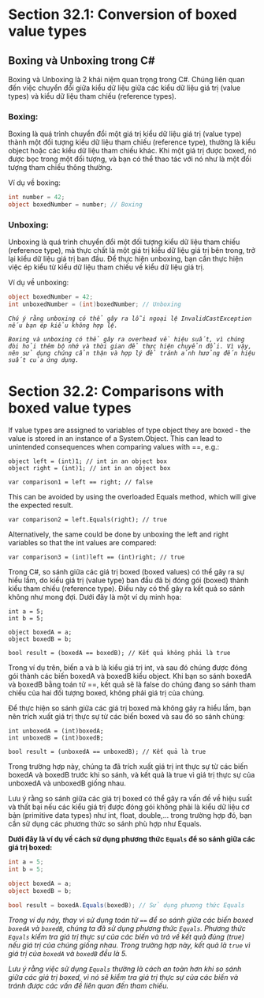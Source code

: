 ﻿# Section 32.1: Conversion of boxed value types
## Boxing và Unboxing trong C#

Boxing và Unboxing là 2 khái niệm quan trọng trong C#. Chúng liên quan đến việc chuyển đổi giữa kiểu dữ liệu giữa các kiểu dữ liệu giá trị (value types) và kiểu dữ liệu tham chiếu (reference types).

### Boxing:
Boxing là quá trình chuyển đổi một giá trị kiểu dữ liệu giá trị (value type) thành một đối tượng kiểu dữ liệu tham chiếu (reference type), thường là kiểu object hoặc các kiểu dữ liệu tham chiếu khác. Khi một giá trị được boxed, nó được bọc trong một đối tượng, và bạn có thể thao tác với nó như là một đối tượng tham chiếu thông thường.

Ví dụ về boxing:

```csharp
int number = 42;
object boxedNumber = number; // Boxing
```

### Unboxing:
Unboxing là quá trình chuyển đổi một đối tượng kiểu dữ liệu tham chiếu (reference type), mà thực chất là một giá trị kiểu dữ liệu giá trị bên trong, trở lại kiểu dữ liệu giá trị ban đầu. Để thực hiện unboxing, bạn cần thực hiện việc ép kiểu từ kiểu dữ liệu tham chiếu về kiểu dữ liệu giá trị.

Ví dụ về unboxing:
```csharp
object boxedNumber = 42;
int unboxedNumber = (int)boxedNumber; // Unboxing
```

*`Chú ý rằng unboxing có thể gây ra lỗi ngoại lệ InvalidCastException nếu bạn ép kiểu không hợp lệ.`*

*`Boxing và unboxing có thể gây ra overhead về hiệu suất, vì chúng đòi hỏi thêm bộ nhớ và thời gian để thực hiện chuyển đổi. Vì vậy, nên sử dụng chúng cẩn thận và hợp lý để tránh ảnh hưởng đến hiệu suất của ứng dụng.`*



# Section 32.2: Comparisons with boxed value types

If value types are assigned to variables of type object they are boxed - the value is stored in an instance of a
System.Object. This can lead to unintended consequences when comparing values with ==, e.g.:

```
object left = (int)1; // int in an object box
object right = (int)1; // int in an object box

var comparison1 = left == right; // false
```
This can be avoided by using the overloaded Equals method, which will give the expected result.
```
var comparison2 = left.Equals(right); // true
```
Alternatively, the same could be done by unboxing the left and right variables so that the int values are compared:
```
var comparison3 = (int)left == (int)right; // true
```

Trong C#, so sánh giữa các giá trị boxed (boxed values) có thể gây ra sự hiểu lầm, do kiểu giá trị (value type) ban đầu đã bị đóng gói (boxed) thành kiểu tham chiếu (reference type). Điều này có thể gây ra kết quả so sánh không như mong đợi. Dưới đây là một ví dụ minh họa:
```
int a = 5;
int b = 5;

object boxedA = a;
object boxedB = b;

bool result = (boxedA == boxedB); // Kết quả không phải là true
```

Trong ví dụ trên, biến a và b là kiểu giá trị int, và sau đó chúng được đóng gói thành các biến boxedA và boxedB kiểu object. Khi bạn so sánh boxedA và boxedB bằng toán tử ==, kết quả sẽ là false do chúng đang so sánh tham chiếu của hai đối tượng boxed, không phải giá trị của chúng.

Để thực hiện so sánh giữa các giá trị boxed mà không gây ra hiểu lầm, bạn nên trích xuất giá trị thực sự từ các biến boxed và sau đó so sánh chúng:
```
int unboxedA = (int)boxedA;
int unboxedB = (int)boxedB;

bool result = (unboxedA == unboxedB); // Kết quả là true
```
Trong trường hợp này, chúng ta đã trích xuất giá trị int thực sự từ các biến boxedA và boxedB trước khi so sánh, và kết quả là true vì giá trị thực sự của unboxedA và unboxedB giống nhau.


Lưu ý rằng so sánh giữa các giá trị boxed có thể gây ra vấn đề về hiệu suất và thất bại nếu các kiểu giá trị được đóng gói không phải là kiểu dữ liệu cơ bản (primitive data types) như int, float, double,... trong trường hợp đó, bạn cần sử dụng các phương thức so sánh phù hợp như Equals.

**Dưới đây là ví dụ về cách sử dụng phương thức `Equals` để so sánh giữa các giá trị boxed:**

```csharp
int a = 5;
int b = 5;

object boxedA = a;
object boxedB = b;

bool result = boxedA.Equals(boxedB); // Sử dụng phương thức Equals
```

*Trong ví dụ này, thay vì sử dụng toán tử `==` để so sánh giữa các biến boxed `boxedA` và `boxedB`, chúng ta đã sử dụng phương thức `Equals`. Phương thức `Equals` kiểm tra giá trị thực sự của các biến và trả về kết quả đúng (true) nếu giá trị của chúng giống nhau. Trong trường hợp này, kết quả là `true` vì giá trị của `boxedA` và `boxedB` đều là 5.*

*Lưu ý rằng việc sử dụng `Equals` thường là cách an toàn hơn khi so sánh giữa các giá trị boxed, vì nó sẽ kiểm tra giá trị thực sự của các biến và tránh được các vấn đề liên quan đến tham chiếu.*


